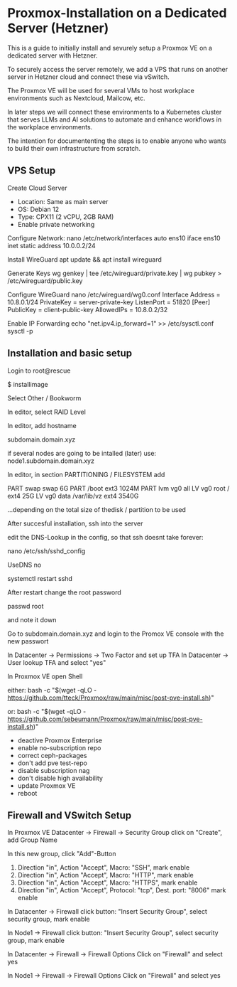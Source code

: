# Proxmox-Installation on a Dedicated Server (Hetzner)

This is a guide to initially install and sevurely setup a Proxmox VE on a dedicated server with Hetzner.

To securely access the server remotely, we add a VPS that runs on another server in Hetzner cloud and connect these via vSwitch.

The Proxmox VE will be used for several VMs to host workplace environments such as Nextcloud, Mailcow, etc.

In later steps we will connect these environments to a Kubernetes cluster that serves LLMs and AI solutions to automate and enhance workflows in the workplace environments.

The intention for documententing the steps is to enable anyone who wants to build their own infrastructure from scratch.

## VPS Setup

Create Cloud Server
- Location: Same as main server
- OS: Debian 12
- Type: CPX11 (2 vCPU, 2GB RAM)
- Enable private networking

Configure Network:
nano /etc/network/interfaces
auto ens10
iface ens10 inet static
    address 10.0.0.2/24

Install WireGuard
apt update && apt install wireguard

Generate Keys
wg genkey | tee /etc/wireguard/private.key | wg pubkey > /etc/wireguard/public.key

Configure WireGuard
nano /etc/wireguard/wg0.conf
Interface
Address = 10.8.0.1/24
PrivateKey = server-private-key
ListenPort = 51820
[Peer]
PublicKey = client-public-key
AllowedIPs = 10.8.0.2/32

Enable IP Forwarding
echo "net.ipv4.ip_forward=1" >> /etc/sysctl.conf
sysctl -p

## Installation and basic setup

Login to root@rescue

$ installimage

Select Other / Bookworm

In editor, select RAID Level

In editor, add hostname 

subdomain.domain.xyz

if several nodes are going to be intalled (later) use: node1.subdomain.domain.xyz

In editor, in section PARTITIONING / FILESYSTEM add

PART swap swap 6G
PART /boot ext3 1024M
PART lvm vg0 all
LV vg0 root / ext4 25G
LV vg0 data /var/lib/vz ext4 3540G

...depending on the total size of thedisk / partition to be used

After succesful installation, ssh into the server

edit the DNS-Lookup in the config, so that ssh doesnt take forever:

nano /etc/ssh/sshd_config

UseDNS no

systemctl restart sshd

After restart change the root password

passwd root

and note it down

Go to subdomain.domain.xyz and login to the Promox VE console with the new passwort

In Datacenter -> Permissions -> Two Factor and set up TFA
In Datacenter -> User lookup TFA and select "yes"

In Proxmox VE open Shell

either:
bash -c "$(wget -qLO - https://github.com/tteck/Proxmox/raw/main/misc/post-pve-install.sh)"

or:
bash -c "$(wget -qLO - https://github.com/sebeumann/Proxmox/raw/main/misc/post-pve-install.sh)"

- deactive Proxmox Enterprise
- enable no-subscription repo
- correct ceph-packages
- don't add pve test-repo
- disable subscription nag
- don't disable high availability
- update Proxmox VE
- reboot

## Firewall and VSwitch Setup


In Proxmox VE Datacenter -> Firewall -> Security Group click on "Create", add Group Name 

In this new group, click "Add"-Button
1. Direction "in", Action "Accept", Macro: "SSH", mark enable
2. Direction "in", Action "Accept", Macro: "HTTP", mark enable
3. Direction "in", Action "Accept", Macro: "HTTPS", mark enable
4. Direction "in", Action "Accept", Protocol: "tcp", Dest. port: "8006" mark enable

In Datacenter -> Firewall click button: "Insert Security Group", select security group, mark enable

In Node1 -> Firewall click button: "Insert Security Group", select security group, mark enable

In Datacenter -> Firewall -> Firewall Options Click on "Firewall" and select yes

In Node1 -> Firewall -> Firewall Options Click on "Firewall" and select yes








